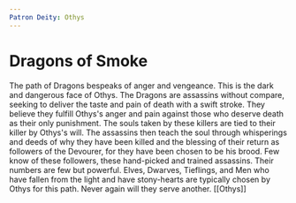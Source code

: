```yaml
---
Patron Deity: Othys
---
```


# Dragons of Smoke


The path of Dragons bespeaks of anger and vengeance. This is the dark and dangerous face of Othys. The Dragons are assassins without compare, seeking to deliver the taste and pain of death with a swift stroke. They believe they fulfill Othys's anger and pain against those who deserve death as their only punishment. The souls taken by these killers are tied to their killer by Othys's will. The assassins then teach the soul through whisperings and deeds of why they have been killed and the blessing of their return as followers of the Devourer, for they have been chosen to be his brood. Few know of these followers, these hand-picked and trained assassins. Their numbers are few but powerful. Elves, Dwarves, Tieflings, and Men who have fallen from the light and have stony-hearts are typically chosen by Othys for this path. Never again will they serve another.
[[Othys]]
